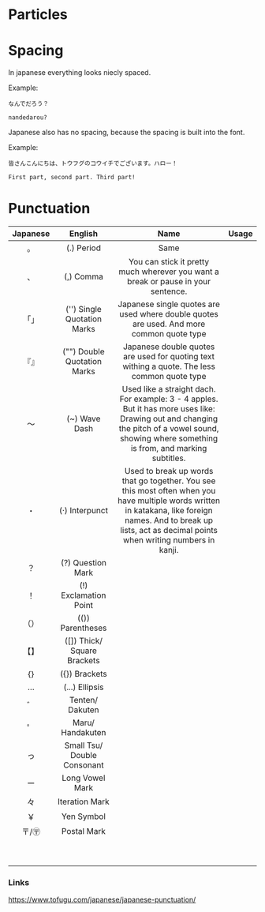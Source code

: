 # Particles

# Spacing
In japanese everything looks niecly spaced.

Example:
```
なんでだろう？

nandedarou?
```

Japanese also has no spacing, because the spacing is built into the font.

Example:
```
皆さんこんにちは、トウフグのコウイチでございます。ハロー！

First part, second part. Third part!
```


# Punctuation

|Japanese|English|Name|Usage
|:-:|:-:|:-:|:-:
|。|(.) Period|Same
|、|(,) Comma|You can stick it pretty much wherever you want a break or pause in your sentence.
|「」|('') Single Quotation Marks|Japanese single quotes are used where double quotes are used. And more common quote type
|『』|("") Double Quotation Marks|Japanese double quotes are used for quoting text withing a quote. The less common quote type
|〜|(~) Wave Dash|Used like a straight dach. For example: 3 - 4 apples. But it has more uses like: Drawing out and changing the pitch of a vowel sound, showing where something is from, and marking subtitles.
|・|(·) Interpunct|Used to break up words that go together. You see this most often when you have multiple words written in katakana, like foreign names. And to break up lists, act as decimal points when writing numbers in kanji.
|？ |(?) Question Mark|
|！|(!) Exclamation Point|
|（）|(()) Parentheses|
|【】|([]) Thick/ Square Brackets|
|｛｝|({}) Brackets|
|… |(...) Ellipsis|
|゛ |Tenten/ Dakuten|
|゜|Maru/ Handakuten|
|っ|Small Tsu/ Double Consonant|
|ー |Long Vowel Mark|
|々|Iteration Mark|
|￥|Yen Symbol|
|〒/〶|Postal Mark|
||||
||||
||||
||||
||||
||||
||||
||||
||||

### Links
https://www.tofugu.com/japanese/japanese-punctuation/
